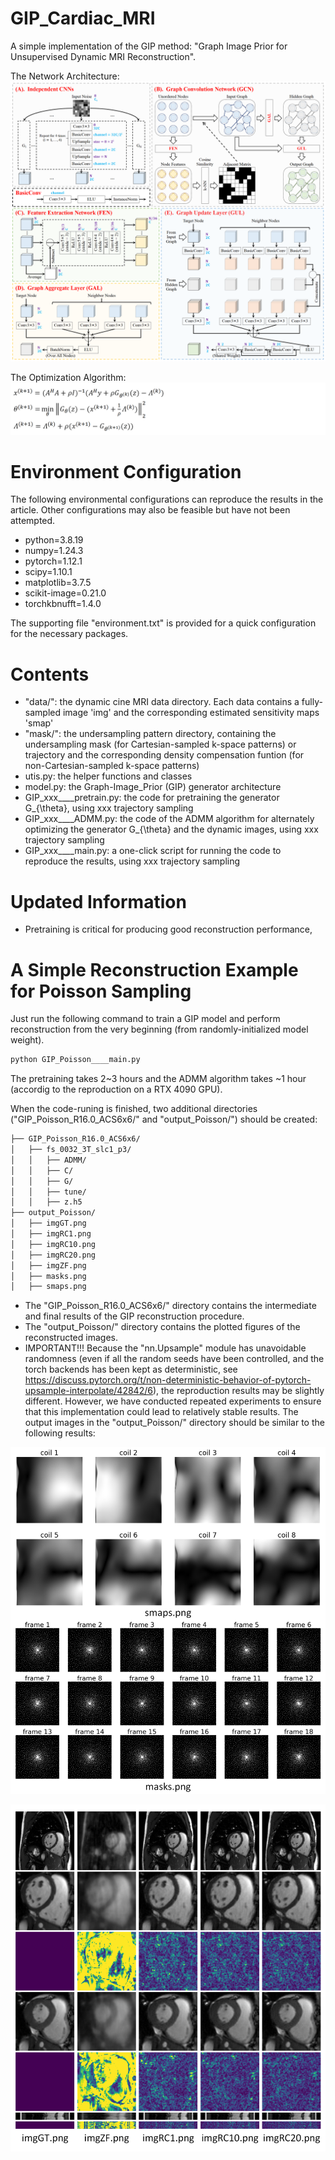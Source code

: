 # GIP_Cardiac_MRI
A simple implementation of the GIP method: "Graph Image Prior for Unsupervised Dynamic MRI Reconstruction".

The Network Architecture:
![Image text](illustration/Network_Architecture.png)

The Optimization Algorithm:
![Image text](illustration/Optimization_Algorithm.png)

# Environment Configuration
The following environmental configurations can reproduce the results in the article. Other configurations may also be feasible but have not been attempted.

* python=3.8.19
* numpy=1.24.3
* pytorch=1.12.1
* scipy=1.10.1
* matplotlib=3.7.5
* scikit-image=0.21.0
* torchkbnufft=1.4.0
  
The supporting file "environment.txt" is provided for a quick configuration for the necessary packages.

# Contents
* "data/": the dynamic cine MRI data directory. Each data contains a fully-sampled image 'img' and the corresponding estimated sensitivity maps 'smap'
* "mask/": the undersampling pattern directory, containing the undersampling mask (for Cartesian-sampled k-space patterns) or trajectory and the corresponding density compensation funtion (for non-Cartesian-sampled k-space patterns)
* utis.py: the helper functions and classes
* model.py: the Graph-Image_Prior (GIP) generator architecture
* GIP_xxx____pretrain.py: the code for pretraining the generator G_{\theta}, using xxx trajectory sampling
* GIP_xxx____ADMM.py: the code of the ADMM algorithm for alternately optimizing the generator G_{\theta} and the dynamic images, using xxx trajectory sampling
* GIP_xxx____main.py: a one-click script for running the code to reproduce the results, using xxx trajectory sampling

# Updated Information
* Pretraining is critical for producing good reconstruction performance,

# A Simple Reconstruction Example for Poisson Sampling
Just run the following command to train a GIP model and perform reconstruction from the very beginning (from randomly-initialized model weight).

```bash
python GIP_Poisson____main.py
```

The pretraining takes 2~3 hours and the ADMM algorithm takes ~1 hour (accordig to the reproduction on a RTX 4090 GPU).

When the code-runing is finished, two additional directories ("GIP_Poisson_R16.0_ACS6x6/" and "output_Poisson/") should be created:

```bash
├── GIP_Poisson_R16.0_ACS6x6/
│   ├── fs_0032_3T_slc1_p3/
│   │   ├── ADMM/
│   │   ├── C/
│   │   ├── G/
│   │   ├── tune/
│   │   ├── z.h5
├── output_Poisson/
│   ├── imgGT.png
│   ├── imgRC1.png
│   ├── imgRC10.png
│   ├── imgRC20.png
│   ├── imgZF.png
│   ├── masks.png
│   ├── smaps.png
```
* The "GIP_Poisson_R16.0_ACS6x6/" directory contains the intermediate and final results of the GIP reconstruction procedure.
* The "output_Poisson/" directory contains the plotted figures of the reconstructed images.
* IMPORTANT!!! Because the "nn.Upsample" module has unavoidable randomness (even if all the random seeds have been controlled, and the torch backends has been kept as deterministic, see https://discuss.pytorch.org/t/non-deterministic-behavior-of-pytorch-upsample-interpolate/42842/6), the reproduction results may be slightly different. However, we have conducted repeated experiments to ensure that this implementation could lead to relatively stable results. The output images in the "output_Poisson/" directory should be similar to the following results:

![Image text](illustration/smap_and_mask.png)

![Image text](illustration/recon_images.png)

